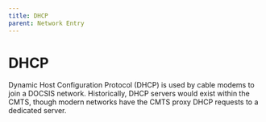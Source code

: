 ```yaml
---
title: DHCP
parent: Network Entry
---
```


# DHCP

Dynamic Host Configuration Protocol (DHCP) is used by cable modems to join a DOCSIS network. Historically, DHCP servers would exist within the CMTS, though modern networks have the CMTS proxy DHCP requests to a dedicated server.
